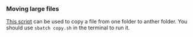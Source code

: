 ### Moving large files

[This script](scripts/copy.sh) can be used to copy a file from one folder to anther folder. You should use `sbatch copy.sh` in the terminal to run it. 
